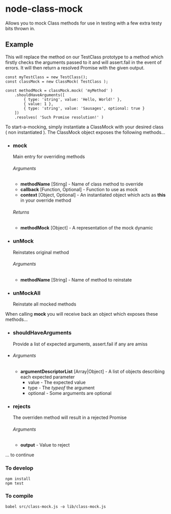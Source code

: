 # node-class-mock #

Allows you to mock Class methods for use in testing with a few extra testy bits thrown in.

## Example ##

This will replace the method on our TestClass prototype to a method which firstly checks
the arguments passed to it and will assert.fail in the event of errors. It will then return
a resolved Promise with the given output.

    const myTestClass = new TestClass();
    const classMock = new ClassMock( TestClass );

    const methodMock = classMock.mock( 'myMethod' )
        .shouldHaveArguments([
            { type: 'string', value: 'Hello, World!' },
            { value: 1 },
            { type: 'string', value: 'Sausages', optional: true }
        ])
        .resolves( 'Such Promise resolution!' )

To start-a-mocking, simply instantiate a ClassMock with your desired class ( non instantiated ). The ClassMock object exposes the following methods...

 - ### mock ###
    Main entry for overriding methods
    ###### Arguments ######
    - **methodName** [Stirng] - Name of class method to override
    - **callback** [Function, Optional] - Function to use as mock
    - **context** [Object, Optional] - An instantiated object which acts as **this** in your override method

    ###### Returns ######
    -   **methodMock** [Object] - A representation of the mock dynamic
 - ### unMock ###
    Reinstates original method
    ###### Arguments #####
    - **methodName** [String] - Name of method to reinstate

 - ### unMockAll ###
    Reinstate all mocked methods

When calling **mock** you will receive back an object which exposes these methods...

 - ### shouldHaveArguments ###
    Provide a list of expected arguments, assert.fail if any are amiss
 - ###### Arguments ######
    - **argumentDescriptorList** [Array|Object] - A list of objects describing each expected parameter
        - value - The expected value
        - type - The *typeof* the argument
        - optional - Some arguments are optional

 - ### rejects ###
    The overriden method will result in a rejected Promise
    ###### Arguments #####
    - **output** - Value to reject


... to continue

### To develop ###

    npm install
    npm test

### To compile ###

    babel src/class-mock.js -o lib/class-mock.js
